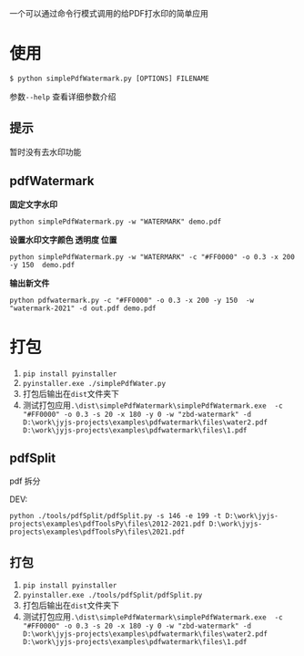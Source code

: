 一个可以通过命令行模式调用的给PDF打水印的简单应用

# 使用

`$ python simplePdfWatermark.py [OPTIONS] FILENAME`

参数`--help` 查看详细参数介绍

## 提示

暂时没有去水印功能

## pdfWatermark

**固定文字水印**

`python simplePdfWatermark.py -w "WATERMARK" demo.pdf`

**设置水印文字颜色 透明度 位置**

`python simplePdfWatermark.py -w "WATERMARK" -c "#FF0000" -o 0.3 -x 200 -y 150  demo.pdf`

**输出新文件**

`python pdfwatermark.py -c "#FF0000" -o 0.3 -x 200 -y 150  -w "watermark-2021" -d out.pdf demo.pdf`

# 打包

1. `pip install pyinstaller`
2. `pyinstaller.exe ./simplePdfWater.py`
3. 打包后输出在`dist`文件夹下
4. 测试打包应用`.\dist\simplePdfWatermark\simplePdfWatermark.exe  -c "#FF0000" -o 0.3 -s 20 -x 180 -y 0 -w "zbd-watermark" -d D:\work\jyjs-projects\examples\pdfwatermark\files\water2.pdf D:\work\jyjs-projects\examples\pdfwatermark\files\1.pdf`


## pdfSplit

pdf 拆分

DEV:

`python ./tools/pdfSplit/pdfSplit.py -s 146 -e 199 -t D:\work\jyjs-projects\examples\pdfToolsPy\files\2012-2021.pdf D:\work\jyjs-projects\examples\pdfToolsPy\files\2021.pdf`


## 打包


1. `pip install pyinstaller`
2. `pyinstaller.exe ./tools/pdfSplit/pdfSplit.py`
3. 打包后输出在`dist`文件夹下
4. 测试打包应用`.\dist\simplePdfWatermark\simplePdfWatermark.exe  -c "#FF0000" -o 0.3 -s 20 -x 180 -y 0 -w "zbd-watermark" -d D:\work\jyjs-projects\examples\pdfwatermark\files\water2.pdf D:\work\jyjs-projects\examples\pdfwatermark\files\1.pdf`



<!-- C:\\Users\\admin\\Desktop\\exmple.docx C:\\Users\\admin\\Desktop\\exmple.pdf -->
